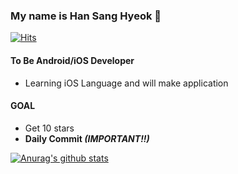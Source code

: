 ### My name is Han Sang Hyeok 👋

[![Hits](https://hits.seeyoufarm.com/api/count/incr/badge.svg?url=https%3A%2F%2Fgithub.com%2Fcontea95&count_bg=%23F5F5F5&title_bg=%23C6C6C6&icon=apple.svg&icon_color=%23E7E7E7&title=hits&edge_flat=false)](https://hits.seeyoufarm.com)

#### To Be Android/iOS Developer
- Learning iOS Language and will make application

#### GOAL
- Get 10 stars
- **Daily Commit ***(IMPORTANT!!)*****

 [![Anurag's github stats](https://github-readme-stats.vercel.app/api?username=contea95)](https://github.com/anuraghazra/github-readme-stats)
<!--
**contea95/contea95** is a ✨ _special_ ✨ repository because its `README.md` (this file) appears on your GitHub profile.

Here are some ideas to get you started:

- 🔭 I’m currently working on ...
- 🌱 I’m currently learning ...
- 👯 I’m looking to collaborate on ...
- 🤔 I’m looking for help with ...
- 💬 Ask me about ...
- 📫 How to reach me: ...
- 😄 Pronouns: ...
- ⚡ Fun fact: ...
-->
